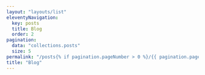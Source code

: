 ```yaml
---
layout: "layouts/list"
eleventyNavigation:
  key: posts
  title: Blog
  order: 2
pagination:
  data: "collections.posts"
  size: 5
permalink: "/posts{% if pagination.pageNumber > 0 %}/{{ pagination.pageNumber + 1 }}{% endif %}/index.html"
title: "Blog"
---
```

